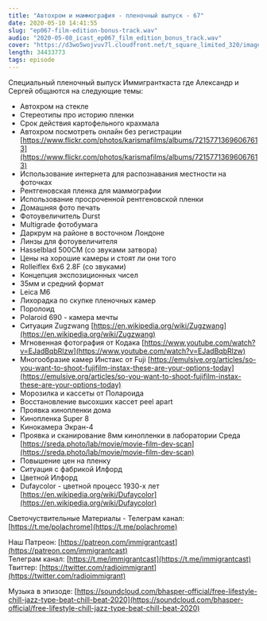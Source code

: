 ```yaml
---
title: "Автохром и маммография - пленочный выпуск - 67"
date: 2020-05-10 14:41:55
slug: "ep067-film-edition-bonus-track.wav"
audio: "2020-05-08_icast_ep067_film_edition_bonus_track.wav"
cover: "https://d3wo5wojvuv7l.cloudfront.net/t_square_limited_320/images.spreaker.com/original/e9ef55175684e77275c9b170e0cf81b4.jpg"
length: 34433773
tags: episode
---
```

Специальный пленочный выпуск Иммигранткаста где Александр и Сергей общаются на следующие темы:  
  
* Автохром на стекле  
* Стереотипы про историю пленки  
* Срок действия картофельного крахмала  
* Автохром посмотреть онлайн без регистрации [https://www.flickr.com/photos/karismafilms/albums/72157713696067613](https://www.flickr.com/photos/karismafilms/albums/72157713696067613)  
* Использование интернета для распознавания местности на фоточках  
* Рентгеновская пленка для маммографии  
* Использование просроченной рентгеновской пленки  
* Домашняя фото печать  
* Фотоувеличитель Durst  
* Multigrade фотобумага  
* Даркрум на районе в восточном Лондоне  
* Линзы для фотоувеличителя  
* Hasselblad 500CM (со звуками затвора)  
* Цены на хорошие камеры и стоят ли они того  
* Rolleiflex 6x6 2.8F (со звуками)  
* Концепция экспозиционных чисел  
* 35мм и средний формат  
* Leica M6  
* Лихорадка по скупке пленочных камер  
* Поролоид  
* Polaroid 690 - камера мечты  
* Ситуация Zugzwang [https://en.wikipedia.org/wiki/Zugzwang](https://en.wikipedia.org/wiki/Zugzwang)  
* Мгновенная фотография от Кодака [https://www.youtube.com/watch?v=EJadBqbRlzw](https://www.youtube.com/watch?v=EJadBqbRlzw)  
* Многообразие камер Инстакс от Fuji [https://emulsive.org/articles/so-you-want-to-shoot-fujifilm-instax-these-are-your-options-today](https://emulsive.org/articles/so-you-want-to-shoot-fujifilm-instax-these-are-your-options-today)  
* Морозилка и кассеты от Полароида  
* Восстановление высохших кассет peel apart  
* Проявка кинопленки дома  
* Кинопленка Super 8  
* Кинокамера Экран-4  
* Проявка и сканирование 8мм кинопленки в лаборатории Среда [https://sreda.photo/lab/movie/movie-film-dev-scan](https://sreda.photo/lab/movie/movie-film-dev-scan)  
* Повышение цен на пленку  
* Ситуация с фабрикой Илфорд  
* Цветной Илфорд  
* Dufaycolor - цветной процесс 1930-х лет [https://en.wikipedia.org/wiki/Dufaycolor](https://en.wikipedia.org/wiki/Dufaycolor)  
  
Светочуствительные Материалы - Телеграм канал: [https://t.me/polachrome](https://t.me/polachrome)  
  
Наш Патреон: [https://patreon.com/immigrantcast](https://patreon.com/immigrantcast)  
Телеграм канал: [https://t.me/immigrantcast](https://t.me/immigrantcast)  
Твиттер: [https://twitter.com/radioimmigrant](https://twitter.com/radioimmigrant)  
  
Музыка в эпизоде: [https://soundcloud.com/bhasper-official/free-lifestyle-chill-jazz-type-beat-chill-beat-2020](https://soundcloud.com/bhasper-official/free-lifestyle-chill-jazz-type-beat-chill-beat-2020)
